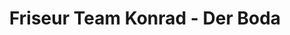 ---
title: "Friseur Team Konrad - Der Boda"
url: /herzogenaurach/friseur-team-konrad-der-boda/
shop: Friseur
---